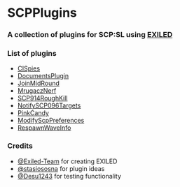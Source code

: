 # SCPPlugins
### A collection of plugins for SCP:SL using [EXILED](https://github.com/Exiled-Team/EXILED)

### List of plugins
- [CISpies](CISpies)
- [DocumentsPlugin](DocumentsPlugin)
- [JoinMidRound](JoinMidRound)
- [MrugaczNerf](MrugaczNerf)
- [SCP914RoughKill](SCP914RoughKill)
- [NotifySCP096Targets](NotifySCP096Targets)
- [PinkCandy](PinkCandy)
- [ModifyScpPreferences](ModifyScpPreferences)
- [RespawnWaveInfo](RespawnWaveInfo)

### Credits
- [@Exiled-Team](https://github.com/Exiled-Team) for creating EXILED
- [@stasiososna](https://github.com/stasiososna) for plugin ideas
- [@Desu1243](https://github.com/Desu1243) for testing functionality